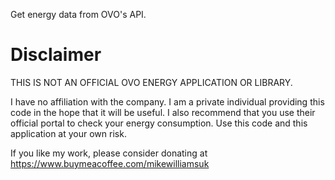 Get energy data from OVO's API.

# Disclaimer

THIS IS NOT AN OFFICIAL OVO ENERGY APPLICATION OR LIBRARY.

I have no affiliation with the company. I am a private individual providing this code in the hope that it will be useful. I also recommend that you use their official portal to check your energy consumption. Use this code and this application at your own risk.

If you like my work, please consider donating at https://www.buymeacoffee.com/mikewilliamsuk
